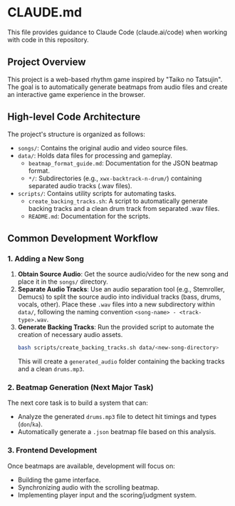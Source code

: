 # CLAUDE.md

This file provides guidance to Claude Code (claude.ai/code) when working with code in this repository.

## Project Overview

This project is a web-based rhythm game inspired by "Taiko no Tatsujin". The goal is to automatically generate beatmaps from audio files and create an interactive game experience in the browser.

## High-level Code Architecture

The project's structure is organized as follows:

- `songs/`: Contains the original audio and video source files.
- `data/`: Holds data files for processing and gameplay.
  - `beatmap_format_guide.md`: Documentation for the JSON beatmap format.
  - `*/`: Subdirectories (e.g., `xwx-backtrack-n-drum/`) containing separated audio tracks (.wav files).
- `scripts/`: Contains utility scripts for automating tasks.
  - `create_backing_tracks.sh`: A script to automatically generate backing tracks and a clean drum track from separated .wav files.
  - `README.md`: Documentation for the scripts.

## Common Development Workflow

### 1. Adding a New Song

1.  **Obtain Source Audio**: Get the source audio/video for the new song and place it in the `songs/` directory.
2.  **Separate Audio Tracks**: Use an audio separation tool (e.g., Stemroller, Demucs) to split the source audio into individual tracks (bass, drums, vocals, other). Place these `.wav` files into a new subdirectory within `data/`, following the naming convention `<song-name> - <track-type>.wav`.
3.  **Generate Backing Tracks**: Run the provided script to automate the creation of necessary audio assets.
    ```bash
    bash scripts/create_backing_tracks.sh data/<new-song-directory>
    ```
    This will create a `generated_audio` folder containing the backing tracks and a clean `drums.mp3`.

### 2. Beatmap Generation (Next Major Task)

The next core task is to build a system that can:
- Analyze the generated `drums.mp3` file to detect hit timings and types (`don`/`ka`).
- Automatically generate a `.json` beatmap file based on this analysis.

### 3. Frontend Development

Once beatmaps are available, development will focus on:
- Building the game interface.
- Synchronizing audio with the scrolling beatmap.
- Implementing player input and the scoring/judgment system.
